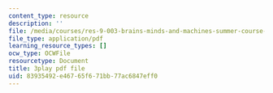 ```yaml
---
content_type: resource
description: ''
file: /media/courses/res-9-003-brains-minds-and-machines-summer-course-summer-2015/83935492e46765f671bb77ac6847eff0_HCBaApqRqSg.pdf
file_type: application/pdf
learning_resource_types: []
ocw_type: OCWFile
resourcetype: Document
title: 3play pdf file
uid: 83935492-e467-65f6-71bb-77ac6847eff0
---
```

